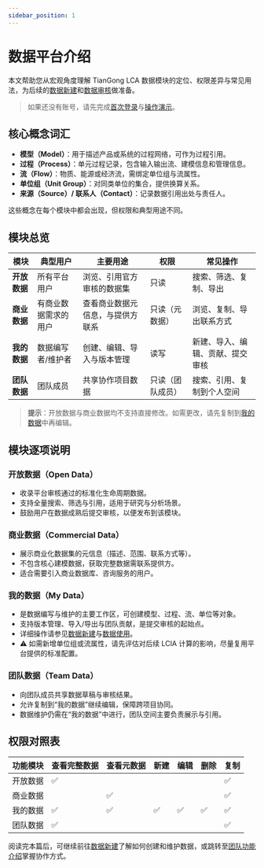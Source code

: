 ```yaml
---
sidebar_position: 1
---
```



# 数据平台介绍

本文帮助您从宏观角度理解 TianGong LCA 数据模块的定位、权限差异与常见用法，为后续的[数据新建](./create-my-data)和[数据审核](./data-review)做准备。

> 如果还没有账号，请先完成[首次登录](../quick-start/first-login)与[操作演示](../quick-start/demonstrations)。

## 核心概念词汇

- **模型（Model）**：用于描述产品或系统的过程网络，可作为过程引用。  
- **过程（Process）**：单元过程记录，包含输入输出流、建模信息和管理信息。  
- **流（Flow）**：物质、能源或经济流，需绑定单位组与流属性。  
- **单位组（Unit Group）**：对同类单位的集合，提供换算关系。  
- **来源（Source）/ 联系人（Contact）**：记录数据引用出处与责任人。  

这些概念在每个模块中都会出现，但权限和典型用途不同。

## 模块总览

| 模块 | 典型用户 | 主要用途 | 权限 | 常见操作 |
| --- | --- | --- | --- | --- |
| **开放数据** | 所有平台用户 | 浏览、引用官方审核的数据集 | 只读 | 搜索、筛选、复制、导出 |
| **商业数据** | 有商业数据需求的用户 | 查看商业数据元信息，与提供方联系 | 只读（元数据） | 浏览、复制、导出联系方式 |
| **我的数据** | 数据编写者/维护者 | 创建、编辑、导入与版本管理 | 读写 | 新建、导入、编辑、贡献、提交审核 |
| **团队数据** | 团队成员 | 共享协作项目数据 | 只读（团队成员） | 搜索、引用、复制到个人空间 |

> **提示**：开放数据与商业数据均不支持直接修改。如需更改，请先复制到[我的数据](./create-my-data)中再编辑。

## 模块逐项说明

### 开放数据（Open Data）

- 收录平台审核通过的标准化生命周期数据。  
- 支持全量搜索、筛选与引用，适用于研究与分析场景。  
- 鼓励用户在数据成熟后提交审核，以便发布到该模块。

### 商业数据（Commercial Data）

- 展示商业化数据集的元信息（描述、范围、联系方式等）。  
- 不包含核心建模数据，获取完整数据需联系提供方。  
- 适合需要引入商业数据库、咨询服务的用户。

### 我的数据（My Data）

- 是数据编写与维护的主要工作区，可创建模型、过程、流、单位等对象。  
- 支持版本管理、导入/导出与团队贡献，是提交审核的起始点。  
- 详细操作请参见[数据新建](./create-my-data)与[数据使用](./data-use)。  
- ⚠️ 如需新增单位组或流属性，请先评估对后续 LCIA 计算的影响，尽量复用平台提供的标准配置。

### 团队数据（Team Data）

- 向团队成员共享数据草稿与审核结果。  
- 允许复制到“我的数据”继续编辑，保障跨项目协同。  
- 数据维护仍需在“我的数据”中进行，团队空间主要负责展示与引用。

## 权限对照表

| 功能模块 | 查看完整数据 | 查看元数据 | 新建 | 编辑 | 删除 | 复制 |
|----------|--------------|------------|------|------|------|------|
| 开放数据 | ✅ | | | | | ✅ |
| 商业数据 | | ✅ | | | | ✅ |
| 我的数据 | ✅ | ✅ | ✅ | ✅ | ✅ | ✅ |
| 团队数据 | ✅ | | | | | ✅ |

阅读完本篇后，可继续前往[数据新建](./create-my-data)了解如何创建和维护数据，或跳转至[团队功能介绍](./team-function)掌握协作方式。
